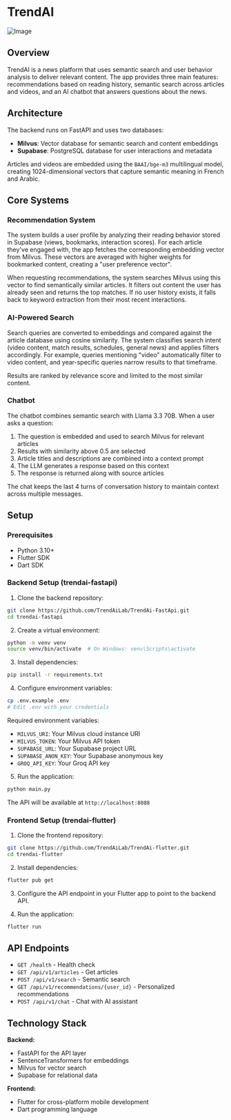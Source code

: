 # TrendAI

![Image](https://i.ibb.co/DDLkkgCb/169shots-so.png)

## Overview

TrendAI is a news platform that uses semantic search and user behavior analysis to deliver relevant content. The app provides three main features: recommendations based on reading history, semantic search across articles and videos, and an AI chatbot that answers questions about the news.

## Architecture

The backend runs on FastAPI and uses two databases:
- **Milvus**: Vector database for semantic search and content embeddings
- **Supabase**: PostgreSQL database for user interactions and metadata

Articles and videos are embedded using the `BAAI/bge-m3` multilingual model, creating 1024-dimensional vectors that capture semantic meaning in French and Arabic.

## Core Systems

### Recommendation System

The system builds a user profile by analyzing their reading behavior stored in Supabase (views, bookmarks, interaction scores). For each article they've engaged with, the app fetches the corresponding embedding vector from Milvus. These vectors are averaged with higher weights for bookmarked content, creating a "user preference vector".

When requesting recommendations, the system searches Milvus using this vector to find semantically similar articles. It filters out content the user has already seen and returns the top matches. If no user history exists, it falls back to keyword extraction from their most recent interactions.

### AI-Powered Search

Search queries are converted to embeddings and compared against the article database using cosine similarity. The system classifies search intent (video content, match results, schedules, general news) and applies filters accordingly. For example, queries mentioning "video" automatically filter to video content, and year-specific queries narrow results to that timeframe.

Results are ranked by relevance score and limited to the most similar content.

### Chatbot

The chatbot combines semantic search with Llama 3.3 70B. When a user asks a question:

1. The question is embedded and used to search Milvus for relevant articles
2. Results with similarity above 0.5 are selected
3. Article titles and descriptions are combined into a context prompt
4. The LLM generates a response based on this context
5. The response is returned along with source articles

The chat keeps the last 4 turns of conversation history to maintain context across multiple messages.

## Setup

### Prerequisites

- Python 3.10+
- Flutter SDK
- Dart SDK

### Backend Setup (trendai-fastapi)

1. Clone the backend repository:
```bash
git clone https://github.com/TrendAiLab/TrendAi-FastApi.git
cd trendai-fastapi
```

2. Create a virtual environment:
```bash
python -m venv venv
source venv/bin/activate  # On Windows: venv\Scripts\activate
```

3. Install dependencies:
```bash
pip install -r requirements.txt
```

4. Configure environment variables:
```bash
cp .env.example .env
# Edit .env with your credentials
```

Required environment variables:
- `MILVUS_URI`: Your Milvus cloud instance URI
- `MILVUS_TOKEN`: Your Milvus API token
- `SUPABASE_URL`: Your Supabase project URL
- `SUPABASE_ANON_KEY`: Your Supabase anonymous key
- `GROQ_API_KEY`: Your Groq API key

5. Run the application:
```bash
python main.py
```

The API will be available at `http://localhost:8088`

### Frontend Setup (trendai-flutter)

1. Clone the frontend repository:
```bash
git clone https://github.com/TrendAiLab/TrendAi-flutter.git
cd trendai-flutter
```

2. Install dependencies:
```bash
flutter pub get
```

3. Configure the API endpoint in your Flutter app to point to the backend API.

4. Run the application:
```bash
flutter run
```

## API Endpoints

- `GET /health` - Health check
- `GET /api/v1/articles` - Get articles
- `POST /api/v1/search` - Semantic search
- `GET /api/v1/recommendations/{user_id}` - Personalized recommendations
- `POST /api/v1/chat` - Chat with AI assistant

## Technology Stack

**Backend:**
- FastAPI for the API layer
- SentenceTransformers for embeddings
- Milvus for vector search
- Supabase for relational data

**Frontend:**
- Flutter for cross-platform mobile development
- Dart programming language

